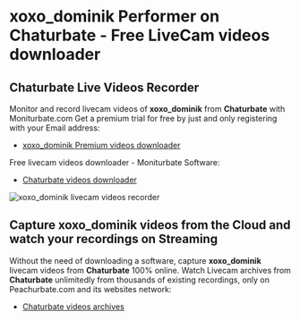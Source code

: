 # xoxo_dominik Performer on Chaturbate - Free LiveCam videos downloader

## Chaturbate Live Videos Recorder

Monitor and record livecam videos of **xoxo_dominik** from **Chaturbate** with Moniturbate.com
Get a premium trial for free by just and only registering with your Email address:
* [xoxo_dominik Premium videos downloader](https://moniturbate.com/request-demo-licence-key.html)

Free livecam videos downloader - Moniturbate Software:
* [Chaturbate videos downloader](https://moniturbate.com/moniturbate-download-software.html)

![xoxo_dominik livecam videos recorder](https://peachurnet.com/templates/moniturbate-software.png)


## Capture xoxo_dominik videos from the Cloud and watch your recordings on Streaming

Without the need of downloading a software, capture **xoxo_dominik** livecam videos from **Chaturbate** 100% online.
Watch Livecam archives from **Chaturbate** unlimitedly from thousands of existing recordings, only on Peachurbate.com and its websites network:
* [Chaturbate videos archives](https://peachurnet.com/)